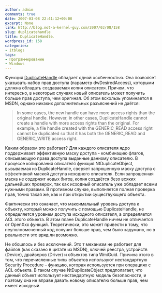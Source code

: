 ```yaml
---
author: admin
comments: true
date: 2007-03-08 22:41:12+00:00
excerpt: None
link: http://blog.not-a-kernel-guy.com/2007/03/08/158
slug: duplicatehandle
title: DuplicateHandle.
wordpress_id: 158
categories:
- itblogs
tags:
- Программирование
- Windows
---
```


Функция [DuplicateHandle](http://msdn2.microsoft.com/en-us/library/ms724251.aspx) обладает одной особенностью. Она позволяет указывать набор прав доступа (параметр dwDesiredAccess), которыми должна обладать создаваемая копия описателя. Причем, что интересно, в некоторых случаях новый описатель может получить больше прав доступа, чем оригинал. Об этом вскользь упоминается в MSDN, однако никаких дополнительных разъяснений не даётся:
<!-- more -->


> In some cases, the new handle can have more access rights than the original handle. However, in other cases, DuplicateHandle cannot create a handle with more access rights than the original. For example, a file handle created with the GENERIC_READ access right cannot be duplicated so that it has both the GENERIC_READ and GENERIC_WRITE access right.



Каким образом это работает? Для каждого описателя ядро поддерживает эффективную маску доступа  - комбинацию флагов, описывающую права доступа выданные данному описателю. В процессе копирования описателя функция NtDuplicateObject, вызываемая из DuplicateHandle, сверяет запрошенную маску доступа с эффективной маской доступа исходного описателя. Если запрошенная маска не содержит новых битов, копия создаётся безо всяких дальнейших проверок, так как исходный описатель уже обладает всеми нужными правами. В противном случае, выполняется полная проверка прав, точно такая же, как и при открытии существующего объекта.

Фактически это означает, что максимальный уровень доступа к объекту, который можно получить с помощью DuplicateHandle, не определяется уровнем доступа исходного описателя, а определяется ACL этого объекта. В этом плане DuplicateHandle ничем не отличается от OpenXxx функций. Теоретически, это может привести к тому, что неуполномоченный код получит больше прав, чем было задумано, но в реальности это вряд ли возможно.

Не обошлось и без исключений. Это т механизм не работает для файлов (как сказано в цитате из MSDN), ключей реестра, устройств (Device), драйверов (Driver) и объектов типа WmiGuid. Причина этого в том, что перечисленные типы объектов используют нестандартную Security Procedure – функцию, которая используется при операциях с ACL объекта. В таком случае NtDuplicateObject  предполагает, что данный объект использует нестандартную модель безопасности, и поэтому она не вправе давать новому описателю больше прав, чем имеет исходный.

